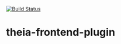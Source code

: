 [![Build Status](https://travis-ci.org/theia-demo-plugins/theia-frontend-plugin.svg?branch=master)](https://travis-ci.org/theia-demo-plugins/theia-frontend-plugin)

# theia-frontend-plugin
